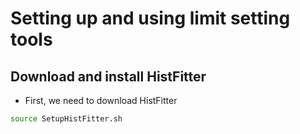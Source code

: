 Setting up and using limit setting tools
========================================

Download and install HistFitter
-------------------------------

- First, we need to download HistFitter

```bash
source SetupHistFitter.sh
```
